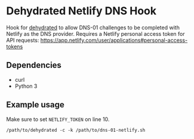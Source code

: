 # Dehydrated Netlify DNS Hook

Hook for [dehydrated](https://github.com/dehydrated-io/dehydrated) to allow DNS-01 challenges to be completed with Netlify as the DNS provider. Requires a Netlify personal access token for API requests: https://app.netlify.com/user/applications#personal-access-tokens

## Dependencies
* curl
* Python 3

## Example usage
Make sure to set `NETLIFY_TOKEN` on line 10.

```/path/to/dehydrated -c -k /path/to/dns-01-netlify.sh```
